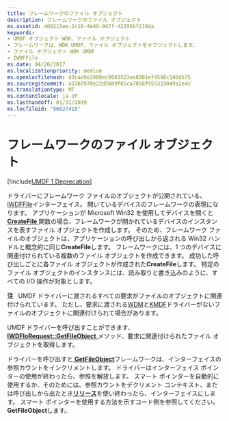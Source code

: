 ```yaml
---
title: フレームワークのファイル オブジェクト
description: フレームワークのファイル オブジェクト
ms.assetid: dd8215ee-2c10-4e49-9d7f-d2295bf219da
keywords:
- UMDF オブジェクト WDK、ファイル オブジェクト
- フレームワークは、WDK UMDF、ファイル オブジェクトをオブジェクトします。
- ファイル オブジェクト WDK UMDF
- IWDFFile
ms.date: 04/20/2017
ms.localizationpriority: medium
ms.openlocfilehash: d3caa9e2080ec9843523ae8301ef4548c146db75
ms.sourcegitcommit: a33b7978e22d5bb9f65ca7056f955319049a2e4c
ms.translationtype: MT
ms.contentlocale: ja-JP
ms.lasthandoff: 01/31/2019
ms.locfileid: "56527415"
---
```

# <a name="framework-file-object"></a>フレームワークのファイル オブジェクト


[!include[UMDF 1 Deprecation](../umdf-1-deprecation.md)]

ドライバーにフレームワーク ファイルのオブジェクトが公開されている、 [IWDFFile](https://msdn.microsoft.com/library/windows/hardware/ff558912)インターフェイス。 開いているデバイスのフレームワークの表現になります。 アプリケーションが Microsoft Win32 を使用してデバイスを開くと[ **CreateFile** ](https://msdn.microsoft.com/library/windows/desktop/aa363858)関数の場合、フレームワークが開かれているデバイスのインスタンスを表すファイル オブジェクトを作成します。 そのため、フレームワーク ファイルのオブジェクトは、アプリケーションの呼び出しから返される Win32 ハンドルと概念的に同じ**CreateFile**します。 フレームワークには、1 つのデバイスに関連付けられている複数のファイル オブジェクトを作成できます。 成功した呼び出しごとに各ファイル オブジェクトが作成された**CreateFile**します。 特定のファイル オブジェクトのインスタンスには、読み取りと書き込みのように、すべての I/O 操作が対象とします。

**注**   UMDF ドライバーに渡されるすべての要求がファイルのオブジェクトに関連付けられています。 ただし、要求に渡される[WDM](https://msdn.microsoft.com/library/windows/hardware/ff565698)と[KMDF](https://msdn.microsoft.com/library/windows/hardware/ff544296)ドライバーがないファイルのオブジェクトに関連付けられて場合があります。

 

UMDF ドライバーを呼び出すことができます、 [ **IWDFIoRequest::GetFileObject** ](https://msdn.microsoft.com/library/windows/hardware/ff559099)メソッド、要求に関連付けられたファイル オブジェクトを取得します。

ドライバーを呼び出すと[ **GetFileObject**](https://msdn.microsoft.com/library/windows/hardware/ff559099)フレームワークは、インターフェイスの参照カウントをインクリメントします。 ドライバーはインターフェイス ポインターの使用が終わったら、参照を解放します。 スマート ポインターを自動的に使用するか、そのためには、参照カウントをデクリメント コンテキスト、または呼び出しから出たとき[**リリース**](https://msdn.microsoft.com/library/windows/desktop/ms682317)を使い終わったら、インターフェイスにします。 スマート ポインターを使用する方法を示すコード例を参照してください。 **GetFileObject**します。

 

 





